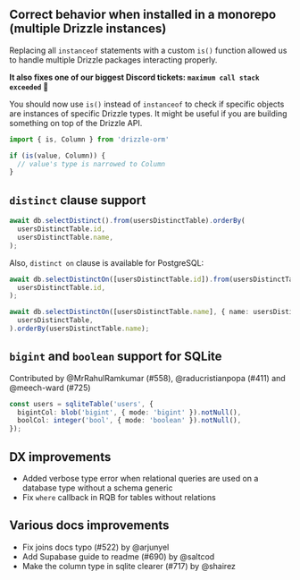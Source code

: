 ## Correct behavior when installed in a monorepo (multiple Drizzle instances)

Replacing all `instanceof` statements with a custom `is()` function allowed us to handle multiple Drizzle packages interacting properly.

**It also fixes one of our biggest Discord tickets: `maximum call stack exceeded` 🎉**

You should now use `is()` instead of `instanceof` to check if specific objects are instances of specific Drizzle types. It might be useful if you are building something on top of the Drizzle API.

```ts
import { is, Column } from 'drizzle-orm'

if (is(value, Column)) {
  // value's type is narrowed to Column
}
```

## `distinct` clause support

```ts
await db.selectDistinct().from(usersDistinctTable).orderBy(
  usersDistinctTable.id,
  usersDistinctTable.name,
);
```

Also, `distinct on` clause is available for PostgreSQL:

```ts
await db.selectDistinctOn([usersDistinctTable.id]).from(usersDistinctTable).orderBy(
  usersDistinctTable.id,
);

await db.selectDistinctOn([usersDistinctTable.name], { name: usersDistinctTable.name }).from(
  usersDistinctTable,
).orderBy(usersDistinctTable.name);
```

## `bigint` and `boolean` support for SQLite

Contributed by @MrRahulRamkumar (#558), @raducristianpopa (#411) and @meech-ward (#725)

```ts
const users = sqliteTable('users', {
  bigintCol: blob('bigint', { mode: 'bigint' }).notNull(),
  boolCol: integer('bool', { mode: 'boolean' }).notNull(),
});
```

## DX improvements

- Added verbose type error when relational queries are used on a database type without a schema generic
- Fix `where` callback in RQB for tables without relations

## Various docs improvements

- Fix joins docs typo (#522) by @arjunyel
- Add Supabase guide to readme (#690) by @saltcod
- Make the column type in sqlite clearer (#717) by @shairez
